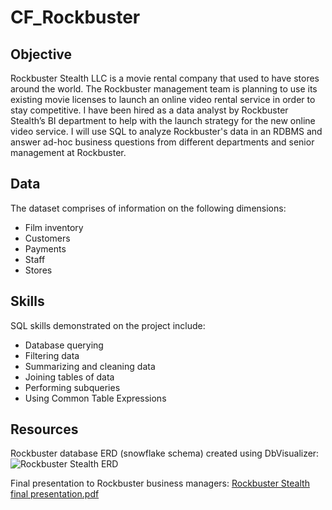 # CF_Rockbuster
## Objective
Rockbuster Stealth LLC is a movie rental company that used to have stores around the world. The Rockbuster management team is planning to use its existing movie licenses to launch an online video rental service in order to stay competitive. I have been hired as a data analyst by Rockbuster Stealth’s BI department to help with the launch strategy for the new online video service. I will use SQL to analyze Rockbuster's data in an RDBMS and answer ad-hoc business questions from different departments and senior management at Rockbuster.
## Data
The dataset comprises of information on the following dimensions:
- Film inventory
- Customers
- Payments
- Staff
- Stores
## Skills
SQL skills demonstrated on the project include:
- Database querying
- Filtering data
- Summarizing and cleaning data
- Joining tables of data
- Performing subqueries
- Using Common Table Expressions
## Resources
Rockbuster database ERD (snowflake schema) created using DbVisualizer: ![Rockbuster Stealth ERD](https://github.com/robertdavies412/CF_Rockbuster/assets/152107027/13fdac6f-4a2e-4aba-83f5-8bdec1b7225c)

Final presentation to Rockbuster business managers: [Rockbuster Stealth final presentation.pdf](https://github.com/robertdavies412/CF_Rockbuster/files/13553726/Rockbuster.Stealth.final.presentation.pdf)
